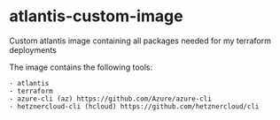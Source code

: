 # atlantis-custom-image
Custom atlantis image containing all packages needed for my terraform deployments

The image contains the following tools:

    - atlantis
    - terraform
    - azure-cli (az) https://github.com/Azure/azure-cli
    - hetznercloud-cli (hcloud) https://github.com/hetznercloud/cli
